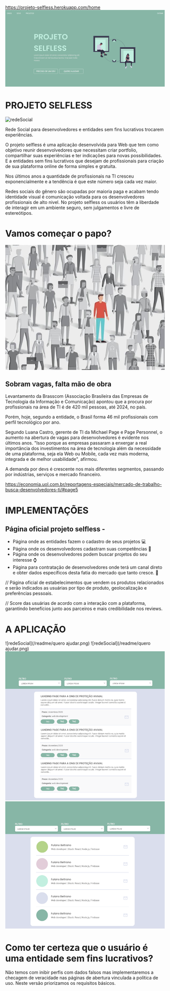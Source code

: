 https://projeto-selfless.herokuapp.com/home
![redeSocial](/readme/home.png)

# PROJETO SELFLESS
![redeSocial](/readme/apresentaçao.png)

Rede Social para desenvolvedores e entidades sem fins lucrativos trocarem experiências.

O projeto selfless é uma aplicação desenvolvida para Web que tem como objetivo reunir desenvolvedores que necessitam criar portfolio, compartilhar suas experiências e ter indicações para novas possibilidades. E a entidades sem fins lucrativos que desejam de profissionais para criação de sua plataforma online de forma simples e gratuita.

Nos últimos anos a quantidade de profissionais na TI  cresceu exponencialmente e a tendência é que este número seja cada vez maior. 

Redes sociais do gênero são ocupadas por maioria paga e acabam tendo identidade visual é comunicação voltada para os desenvolvedores profissionais de alto nivel. 
No projeto selfless os usuários têm a liberdade de interagir em um ambiente seguro, sem julgamentos e livre de estereótipos.

# Vamos começar o papo?

![redeSocial](/readme/grupo-de-pessoas-mercado-de-trabalho-trabalhadores-1510093706468_v2_600x800.jpg)

## Sobram vagas, falta mão de obra
Levantamento da Brasscom (Associação Brasileira das Empresas de Tecnologia da Informação e Comunicação) apontou que a procura por profissionais na área de TI é de 420 mil pessoas, até 2024, no país.

Porém, hoje, segundo a entidade, o Brasil forma 46 mil profissionais com perfil tecnológico por ano.

Segundo Luana Castro, gerente de TI da Michael Page e Page Personnel, o aumento na abertura de vagas para desenvolvedores é evidente nos últimos anos. "Isso porque as empresas passaram a enxergar a real importância dos investimentos na área de tecnologia além da necessidade de uma plataforma, seja ela Web ou Mobile, cada vez mais moderna, integrada e de melhor usabilidade", afirmou.

A demanda por devs é crescente nos mais diferentes segmentos, passando por indústrias, serviços e mercado financeiro.

https://economia.uol.com.br/reportagens-especiais/mercado-de-trabalho-busca-desenvolvedores-ti/#page5

# IMPLEMENTAÇÕES 

## Página oficial projeto selfless -
* Página onde as entidades fazem o cadastro de seus projetos :computer:
* Página onde os desenvolvedores cadastram suas competências :floppy_disk:
* Página onde os desenvolvedores podem buscar projetos do seu interesse :watch:
* Página para contratação de desenvolvedores onde terá um canal direto e obter dados específicos desta fatia do mercado que tanto cresce. :loudspeaker:

// Página oficial de estabelecimentos que vendem os produtos relacionados e serão indicados as usuárias por tipo de produto, geolocalização e preferências pessoais.

// Score das usuárias de acordo com a interação com a plataforma, garantindo benefícios junto aos parceiros e mais credibilidade nos reviews.





# A APLICAÇÃO
![redeSocial](/readme/quero ajudar.png)
![redeSocial](/readme/quero ajudar.png)
![redeSocial](/readme/projetos.png)
![redeSocial](/readme/devs.png)


# Como ter certeza que o usuário é uma entidade sem fins lucrativos?
Não temos com inibir perfis com dados falsos mas implementaremos a checagem de veracidade nas páginas de abertura vinculada a política de uso. Neste versão priorizamos os requisitos básicos.

